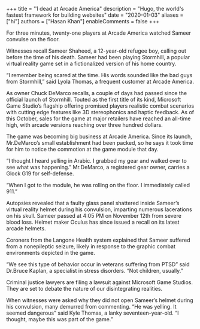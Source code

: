 +++
title = "1 dead at Arcade America"
description = "Hugo, the world's fastest framework for building websites"
date = "2020-01-03"
aliases = ["hi"]
authors = ["Hasan Khan"]
enableComments = false
+++

For three minutes, twenty-one players at Arcade America watched Sameer convulse on the floor.

Witnesses recall Sameer Shaheed, a 12-year-old refugee boy, calling out before the time of his death. Sameer had been playing Stormhill, a popular virtual reality game set in a fictionalized version of his home country.

“I remember being scared at the time. His words sounded like the bad guys from Stormhill,” said Lyola Thomas, a frequent customer at Arcade America.

As owner Chuck DeMarco recalls, a couple of days had passed since the official launch of Stormhill. Touted as the first title of its kind, Microsoft Game Studio’s flagship offering promised players realistic combat scenarios with cutting edge features like 3D stereophonics and haptic feedback. As of this October, sales for the game at major retailers have reached an all-time high, with arcade versions reaching over three hundred dollars.

The game was becoming big business at Arcade America. Since its launch, Mr.DeMarco’s small establishment had been packed, so he says it took time for him to notice the commotion at the game module that day.

“I thought I heard yelling in Arabic. I grabbed my gear and walked over to see what was happening.” Mr.DeMarco, a registered gear owner, carries a Glock G19 for self-defense.

“When I got to the module, he was rolling on the floor. I immediately called 911.”

Autopsies revealed that a faulty glass panel shattered inside Sameer’s virtual reality helmet during his convulsion, imparting numerous lacerations on his skull. Sameer passed at 4:05 PM on November 12th from severe blood loss. Helmet maker Oculus has since issued a recall on its latest arcade helmets.

Coroners from the Langone Health system explained that Sameer suffered from a nonepileptic seizure, likely in response to the graphic combat environments depicted in the game.

“We see this type of behavior occur in veterans suffering from PTSD” said Dr.Bruce Kaplan, a specialist in stress disorders.
“Not children, usually.”

Criminal justice lawyers are filing a lawsuit against Microsoft Game Studios. They are set to debate the nature of our disintegrating realities.

When witnesses were asked why they did not open Sameer’s helmet during his convulsion, many demurred from commenting.
“He was yelling. It seemed dangerous” said Kyle Thomas, a lanky seventeen-year-old. “I thought, maybe this was part of the game.”




